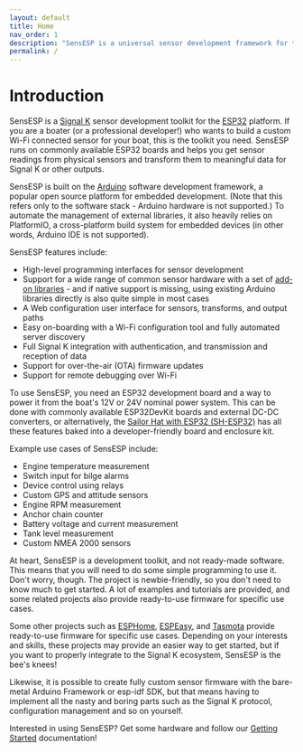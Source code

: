 ```yaml
---
layout: default
title: Home
nav_order: 1
description: "SensESP is a universal sensor development framework for the ESP32 platform."
permalink: /
---
```

# Introduction

SensESP is a [Signal K](https://signalk.org) sensor development toolkit for the [ESP32](https://en.wikipedia.org/wiki/ESP32) platform.
If you are a boater (or a professional developer!) who wants to build a custom Wi-Fi connected sensor for your boat, this is the toolkit you need.
SensESP runs on commonly available ESP32 boards and helps you get sensor readings from physical sensors and transform them to meaningful data for Signal K or other outputs.

SensESP is built on the [Arduino](https://github.com/espressif/arduino-esp32) software development framework, a popular open source platform for embedded development.
(Note that this refers only to the software stack - Arduino hardware is not supported.)
To automate the management of external libraries, it also heavily relies on PlatformIO, a cross-platform build system for embedded devices (in other words, Arduino IDE is not supported).

SensESP features include:

* High-level programming interfaces for sensor development
* Support for a wide range of common sensor hardware with a set of [add-on libraries](pages/additional_resources/add-ons/) - and if native support is missing, using existing Arduino libraries directly is also quite simple in most cases
* A Web configuration user interface for sensors, transforms, and output paths
* Easy on-boarding with a Wi-Fi configuration tool and fully automated server discovery
* Full Signal K integration with authentication, and transmission and reception of data
* Support for over-the-air (OTA) firmware updates
* Support for remote debugging over Wi-Fi

To use SensESP, you need an ESP32 development board and a way to power it from the boat's 12V or 24V nominal power system.
This can be done with commonly available ESP32DevKit boards and external DC-DC converters, or alternatively, the [Sailor Hat with ESP32 (SH-ESP32)](https://hatlabs.fi/product/sailor-hat-with-esp32/) has all these features baked into a developer-friendly board and enclosure kit.

Example use cases of SensESP include:

* Engine temperature measurement
* Switch input for bilge alarms
* Device control using relays
* Custom GPS and attitude sensors
* Engine RPM measurement
* Anchor chain counter
* Battery voltage and current measurement
* Tank level measurement
* Custom NMEA 2000 sensors

At heart, SensESP is a development toolkit, and not ready-made software.
This means that you will need to do some simple programming to use it.
Don't worry, though.
The project is newbie-friendly, so you don't need to know much to get started.
A lot of examples and tutorials are provided, and some related projects also provide ready-to-use firmware for specific use cases.

Some other projects such as [ESPHome](https://esphome.io/), [ESPEasy](https://github.com/letscontrolit/ESPEasy), and [Tasmota](https://tasmota.github.io/docs/) provide ready-to-use firmware for specific use cases.
Depending on your interests and skills, these projects may provide an easier way to get started, but if you want to properly integrate to the Signal K ecosystem, SensESP is the bee's knees!

Likewise, it is possible to create fully custom sensor firmware with the bare-metal Arduino Framework or esp-idf SDK, but that means having to implement all the nasty and boring parts such as the Signal K protocol, configuration management and so on yourself.

Interested in using SensESP? Get some hardware and follow our [Getting Started](pages/getting_started/) documentation!
